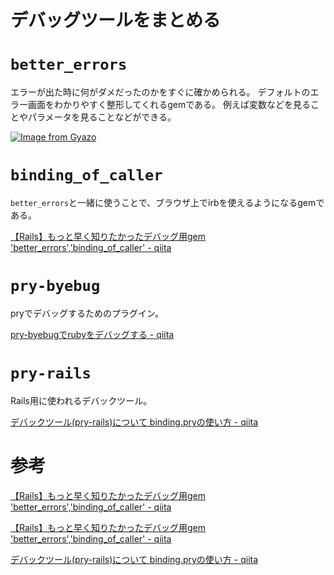 # デバッグツールをまとめる

# `better_errors`

エラーが出た時に何がダメだったのかをすぐに確かめられる。
デフォルトのエラー画面をわかりやすく整形してくれるgemである。
例えば変数などを見ることやパラメータを見ることなどができる。

[![Image from Gyazo](https://i.gyazo.com/056d2b8573cacd7ff67718718446712f.png)](https://gyazo.com/056d2b8573cacd7ff67718718446712f)

# `binding_of_caller`

`better_errors`と一緒に使うことで、ブラウザ上でirbを使えるようになるgemである。

[【Rails】もっと早く知りたかったデバッグ用gem 'better_errors','binding_of_caller' - qiita](https://qiita.com/terufumi1122/items/a6f9a939dce25b2d9a3e)

# `pry-byebug`

pryでデバッグするためのプラグイン。

[pry-byebugでrubyをデバッグする - qiita](https://qiita.com/AknYk416/items/6f0bec58712edaf4940e)

# `pry-rails`

Rails用に使われるデバックツール。

[デバックツール(pry-rails)について binding.pryの使い方 - qiita](https://qiita.com/STHEXA/items/1de2411cb3987066c9b9)

# 参考

[【Rails】もっと早く知りたかったデバッグ用gem 'better_errors','binding_of_caller' - qiita](https://qiita.com/terufumi1122/items/a6f9a939dce25b2d9a3e)

[【Rails】もっと早く知りたかったデバッグ用gem 'better_errors','binding_of_caller' - qiita](https://qiita.com/terufumi1122/items/a6f9a939dce25b2d9a3e)

[デバックツール(pry-rails)について binding.pryの使い方 - qiita](https://qiita.com/STHEXA/items/1de2411cb3987066c9b9)